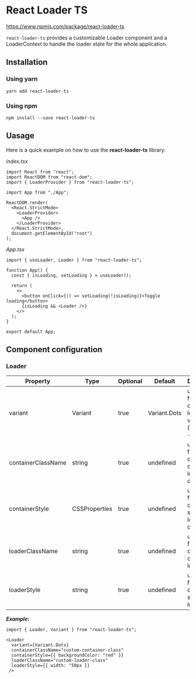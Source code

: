 # React Loader TS

https://www.npmjs.com/package/react-loader-ts

`react-loader-ts` provides a customizable Loader component and a LoaderContext to handle the loader state for the whole application.

## Installation

### Using yarn

```yarn add react-loader-ts```

### Using npm
```npm install --save react-loader-ts```

## Uasage

Here is a quick example on how to use the **react-loader-ts** library:

*index.tsx*

```
import React from "react";
import ReactDOM from "react-dom";
import { LoaderProvider } from "react-loader-ts";

import App from "./App";

ReactDOM.render(
  <React.StrictMode>
    <LoaderProvider>
      <App />
    </LoaderProvider>
  </React.StrictMode>,
  document.getElementById("root")
);
```

*App.tsx*

```
import { useLoader, Loader } from "react-loader-ts";

function App() {
  const { isLoading, setLoading } = useLoader();

  return (
    <>
      <button onClick={() => setLoading(!isLoading)}>Toggle loading</button>
      {isLoading && <Loader />}
    </>
  );
}

export default App;
```

## Component configuration

### Loader

| Property  | Type | Optional | Default | Description |
| ------------- | ------------- | ------------- | ------------- | ------------- |
| variant  | Variant | true  | Variant.Dots  | use this field to change the loader variant (`CirlceDots - Dots`) |
| containerClassName | string  | true  | undefined  | use this field to add custom class to the loader container |
| containerStyle | CSSProperties  | true  | undefined  | use this field to add custom style on the loader container |
| loaderClassName | string  | true  | undefined  | use this field to add custom class to the loader |
| loaderStyle | string  | true  | undefined  | use this field to add custom style to the loader |

***Example:***

```
import { Loader, Variant } from "react-loader-ts";

<Loader
  variant={Variant.Dots}
  containerClassName="custom-container-class"
  containerStyle={{ backgroundColor: "red" }}
  loaderClassName="custom-loader-class"
  loaderStyle={{ width: "50px }}
 />
```
